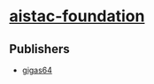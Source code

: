 # [aistac-foundation](https://pypi.org/project/aistac-foundation)



## Publishers
- [gigas64](https://pypi.org/user/gigas64)

